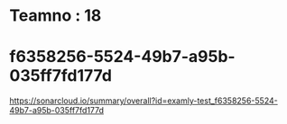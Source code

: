 # Teamno : 18
# f6358256-5524-49b7-a95b-035ff7fd177d
https://sonarcloud.io/summary/overall?id=examly-test_f6358256-5524-49b7-a95b-035ff7fd177d

